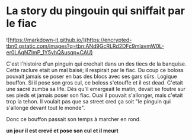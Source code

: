 # La story du pingouin qui sniffait par le fiac

![https://markdown-it.github.io/](https://encrypted-tbn0.gstatic.com/images?q=tbn:ANd9GcRLRd2DFc9mlavmW0L-er0LAqNZlmP_1Y5yhQ&usqp=CAU)

C'est l'histoire d'un pinguin qui crechait dans un des tiecs de la banquise.
Cette raclure etait un mal baisé; il respirait par le fiac.
Du coup ce boloss pouvait jamais se poser en bas des blocs avec ses gars sûrs.
Logique bouffon. Si il pose son gros cul, ce boloss s'etouffe et il est dead.
C'etait une sacré zumba sa life. Dès qu'il emergeait le matin, devait se foutre sur ses pieds et jamais poser son fiac.
Ouai il pouvait s'allonger, mais c'etait trop la tehon. Il voulait pas que sa street cred ça soit "le pinguin qui s'allonge devant tout le monde".

Donc ce bouffon passait son temps à marcher en rond. 






**un jour il est crevé et pose son cul et il meurt** 
